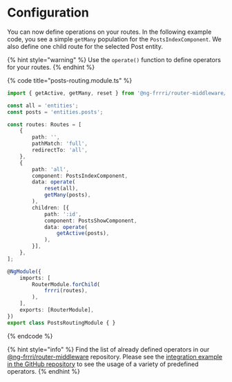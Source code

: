 # Configuration

You can now define operations on your routes.  In the following example code, you see a simple `getMany` population for the `PostsIndexComponent`. We also define one child route for the selected Post entity.

{% hint style="warning" %}
Use the `operate()` function to define operators for your routes.
{% endhint %}

{% code title="posts-routing.module.ts" %}
```typescript
import { getActive, getMany, reset } from '@ng-frrri/router-middleware/operators';

const all = 'entities';
const posts = 'entities.posts';

const routes: Routes = [
    {
        path: '',
        pathMatch: 'full',
        redirectTo: 'all',
    },
    {
        path: 'all',
        component: PostsIndexComponent,
        data: operate(
            reset(all),
            getMany(posts),
        ),
        children: [{
            path: ':id',
            component: PostsShowComponent,
            data: operate(
                getActive(posts),
            ),
        }],
    },
];

@NgModule({
    imports: [
        RouterModule.forChild(
            frrri(routes),
        ),
    ],
    exports: [RouterModule],
})
export class PostsRoutingModule { }
```
{% endcode %}

{% hint style="info" %}
Find the list of already defined operators in our[ @ng-frrri/router-middleware](https://github.com/bitflut/ng-frrri/tree/master/libs/router-middleware/operators/src/libs) repository. Please see the [integration example in the GitHub repository](https://github.com/bitflut/ng-frrri/tree/master/apps/ng-integration) to see the usage of a variety of predefined operators.
{% endhint %}

